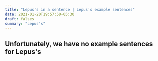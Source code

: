 ```yaml
---
title: "Lepus's in a sentence | Lepus's example sentences"
date: 2021-01-20T19:57:50+05:30
draft: falses
summary: "Lepus's"
---
```

## Unfortunately, we have no example sentences for Lepus's                 
